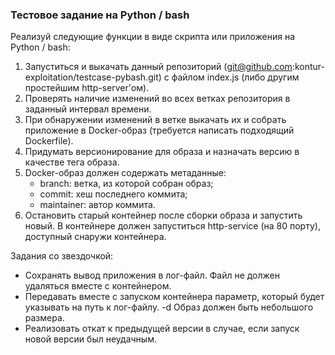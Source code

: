 ### Тестовое задание на Python / bash

Реализуй следующие функции в виде скрипта или приложения на Python / bash:
1. Запуститься и выкачать данный репозиторий (git@github.com:kontur-exploitation/testcase-pybash.git) с файлом index.js (либо другим простейшим http-server'ом).
2. Проверять наличие изменений во всех ветках репозитория в заданный интервал времени.
3. При обнаружении изменений в ветке выкачать их и собрать приложение в Docker-образ (требуется написать подходящий Dockerfile).
4. Придумать версионирование для образа и назначать версию в качестве тега образа.
5. Docker-образ должен содержать метаданные:
    - branch: ветка, из которой собран образ;
    - сommit: хеш последнего коммита;
    - maintainer: автор коммита.
6. Остановить старый контейнер после сборки образа и запустить новый. В контейнере должен запуститься http-service (на 80 порту), доступный снаружи контейнера.

Задания со звездочкой:
  - Сохранять вывод приложения в лог-файл. Файл не должен удаляться вместе с контейнером.
  - Передавать вместе с запуском контейнера параметр, который будет указывать на путь к лог-файлу.
  -d Образ должен быть небольшого размера.
  - Реализовать откат к предыдущей версии в случае, если запуск новой версии был неудачным.
  
